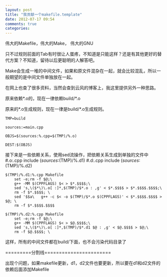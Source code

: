 ```yaml
---
layout: post
title: "我贡献一个makefile.template"
date: 2012-07-17 09:54
comments: true
categories: 
---
```


伟大的Makefile，伟大的Make， 伟大的GNU    

只不过规则前面的Tab有时很让人蛋疼，不知道是只能这样？还是有其他更好的替代方案？不知道，留待以后更聪明的人解答吧。    

Make会生成一堆的中间文件，如果和原文件混杂在一起，就会比较混乱，所以一般期望的是中间文件单独放在一起。    

在网上也查了很多资料，当然会查到云风的博客上，我这里提供另外一种思路。    

原来依赖*.o的，现在一律依赖build/*.o      

原来的*.o生成规则，现在一律是build/*.o生成规则。    

    TMP=build    
    
    sources:=main.cpp    
    
    OBJS=$(sources:%.cpp=$(TMP)/%.o)
    
    DEST:$(OBJS)
    
接下来是一些依赖关系，使用sed流操作，把依赖关系生成到单独的文件中    
    #.o:.cpp
    include $(sources:%.cpp=$(TMP)/%.d1)
    #.d:.cpp
    include $(sources:%.cpp=$(TMP)/%.d2)
    
    $(TMP)/%.d1:%.cpp Makefile
    	set -e;rm -f $@;\
        g++ -MM $(CPPFLAGS) $< > $*.$$$$;\
    	sed 's,\($*\)\.o[ :]*,$(TMP)/$*.o : ,g' < $*.$$$$ > $*.$$$$.$$$$;\
        rm -f $*.$$$$; \
        sed '$$a\	g++ -c $< -o $(TMP)/$*.o $(CPPFLAGS)' < $*.$$$$.$$$$ > $@; \
        rm -f $*.$$$$.$$$$
    
    $(TMP)/%.d2:%.cpp Makefile
    	set -e;rm -f $@;\
        g++ -MM $(CPPFLAGS) $< > $@.$$$$;\
        sed 's,\($*\)\.o[ :]*,$(TMP)/$*.d1 $@ : ,g' < $@.$$$$ > $@;\
        rm -f $@.$$$$; \
    
这样，所有的中间文件都在build/下面，也不会污染代码目录了

=========分割线=======================

出现个问题，如果makefile更新，d1，d2文件也要更新，所以要在d1和d2文件的依赖后面添加Makefile